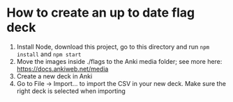# How to create an up to date flag deck

1. Install Node, download this project, go to this directory and run `npm install` and `npm start`
2. Move the images inside ./flags to the Anki media folder; see more here: https://docs.ankiweb.net/media
3. Create a new deck in Anki
4. Go to File -> Import... to import the CSV in your new deck. Make sure the right deck is selected when importing
